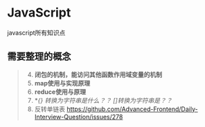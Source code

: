 # JavaScript
javascript所有知识点
## 需要整理的概念
> 4. **闭包的机制，能访问其他函数作用域变量的机制**
> 5. **map使用与实现原理**
> 6. **reduce使用与原理**
> 7. **{} 转换为字符串是什么？？ []转换为字符串是？？*
> 8. 反转单链表 https://github.com/Advanced-Frontend/Daily-Interview-Question/issues/278